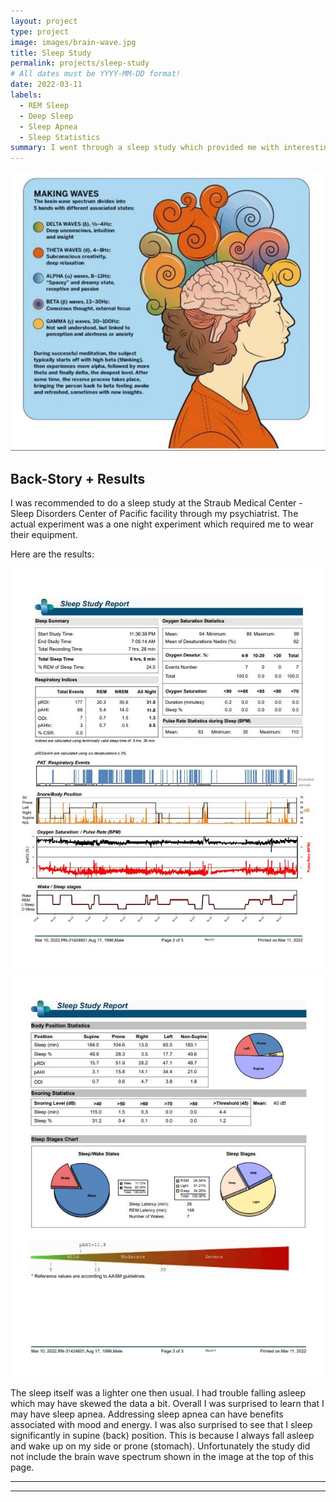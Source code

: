 ```yaml
---
layout: project
type: project
image: images/brain-wave.jpg
title: Sleep Study
permalink: projects/sleep-study
# All dates must be YYYY-MM-DD format!
date: 2022-03-11
labels:
  - REM Sleep
  - Deep Sleep
  - Sleep Apnea
  - Sleep Statistics
summary: I went through a sleep study which provided me with interesting data regarding my sleep patterns.
---
```


<img class="ui image" src="../images/waves.JPG">

## Back-Story + Results

I was recommended to do a sleep study at the Straub Medical Center -Sleep Disorders Center of Pacific facility through my psychiatrist. The actual experiment was a one night experiment which required me to wear their equipment.

Here are the results:

<img class="ui image" src="../images/sleep-1.JPG">

<img class="ui image" src="../images/sleep-2.JPG">

The sleep itself was a lighter one then usual. I had trouble falling asleep which may have skewed the data a bit. Overall I was surprised to learn that I may have sleep apnea. Addressing sleep apnea can have benefits associated with mood and energy. I was also surprised to see that I sleep significantly in supine (back) position. This is because I always fall asleep and wake up on my side or prone (stomach). Unfortunately the study did not include the brain wave spectrum shown in the image at the top of this page.
***************************************************************************************
***************************************************************************************
